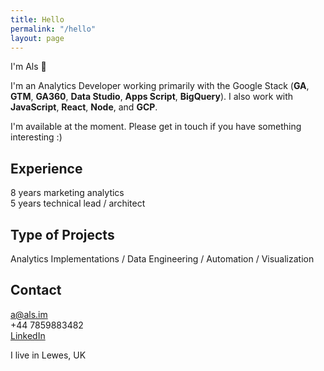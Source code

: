 ```yaml
---
title: Hello
permalink: "/hello"
layout: page
---
```


I'm Als 👋  

I'm an Analytics Developer working primarily with the Google Stack (**GA**, **GTM**, **GA360**, **Data Studio**, **Apps Script**, **BigQuery**). I also work with **JavaScript**, **React**, **Node**, and **GCP**.

I'm available at the moment. Please get in touch if you have something interesting :)

## Experience
8 years marketing analytics  
5 years technical lead / architect

## Type of Projects
Analytics Implementations / Data Engineering / Automation / Visualization 

## Contact
[a@als.im](mailto:a@als.im)  
+44 7859883482  
[LinkedIn](https://www.linkedin.com/in/alistair-johnstone)

I live in Lewes, UK